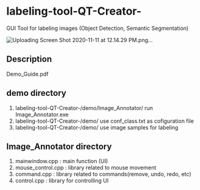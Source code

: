 # labeling-tool-QT-Creator-
GUI Tool for labeling images (Object Detection, Semantic Segmentation)

![Uploading Screen Shot 2020-11-11 at 12.14.29 PM.png…]()

## Description
Demo_Guide.pdf

## demo directory

1. labeling-tool-QT-Creator-/demo/Image_Annotator/      run Image_Annotator.exe
2. labeling-tool-QT-Creator-/demo/                      use conf_class.txt as cofiguration file
3. labeling-tool-QT-Creator-/demo/                      use image samples for labeling

## Image_Annotator directory
1. mainwindow.cpp : main function (UI)
2. mouse_control.cpp : library related to mouse movement
3. command.cpp : library related to commands(remove, undo, redo, etc)
4. control.cpp : library for controlling UI

